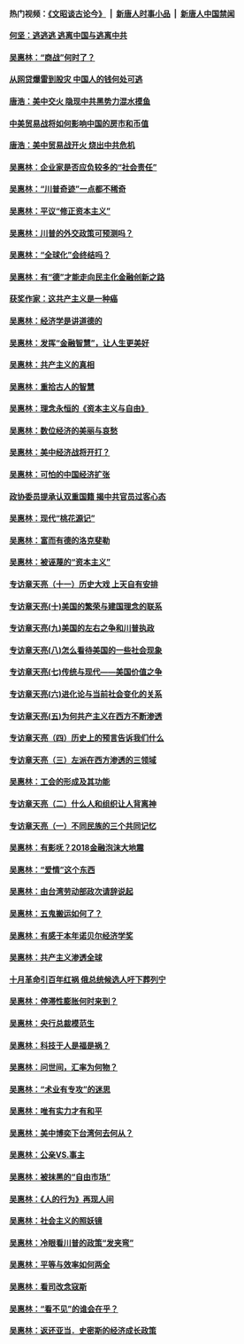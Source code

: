 #### 热门视频：[《文昭谈古论今》](https://github.com/gfw-breaker/wenzhao/blob/master/README.md?t=10242134) &nbsp;|&nbsp; [新唐人时事小品](https://github.com/gfw-breaker/ntdtv-comedy/blob/master/README.md?t=10242134) &nbsp;|&nbsp; [新唐人中国禁闻](https://github.com/gfw-breaker/ntdtv-news/blob/master/README.md?t=10242134)

#### [何坚：逃逃逃 逃离中国与逃离中共](../pages/nsc423/n10592891.md?t=10242134) 

#### [吴惠林：“商战”何时了？](../pages/nsc423/n10573558.md?t=10242134) 

#### [从网贷爆雷到股灾 中国人的钱何处可逃](../pages/nsc423/n10572800.md?t=10242134) 

#### [唐浩：美中交火 隐现中共黑势力混水摸鱼](../pages/nsc423/n10544040.md?t=10242134) 

#### [中美贸易战将如何影响中国的房市和币值](../pages/nsc423/n10543697.md?t=10242134) 

#### [唐浩：美中贸易战开火 烧出中共危机](../pages/nsc423/n10540126.md?t=10242134) 

#### [吴惠林：企业家是否应负较多的“社会责任”](../pages/nsc423/n10535022.md?t=10242134) 

#### [吴惠林：“川普奇迹”一点都不稀奇](../pages/nsc423/n10512808.md?t=10242134) 

#### [吴惠林：平议“修正资本主义”](../pages/nsc423/n10495724.md?t=10242134) 

#### [吴惠林：川普的外交政策可预测吗？](../pages/nsc423/n10462387.md?t=10242134) 

#### [吴惠林：“全球化”会终结吗？](../pages/nsc423/n10452838.md?t=10242134) 

#### [吴惠林：有“德”才能走向民主化金融创新之路](../pages/nsc423/n10432292.md?t=10242134) 

#### [获奖作家：这共产主义是一种癌](../pages/nsc423/n10431541.md?t=10242134) 

#### [吴惠林：经济学是讲道德的](../pages/nsc423/n10398014.md?t=10242134) 

#### [吴惠林：发挥“金融智慧”，让人生更美好](../pages/nsc423/n10375019.md?t=10242134) 

#### [吴惠林：共产主义的真相](../pages/nsc423/n10351394.md?t=10242134) 

#### [吴惠林：重拾古人的智慧](../pages/nsc423/n10337691.md?t=10242134) 

#### [吴惠林：理念永恒的《资本主义与自由》](../pages/nsc423/n10316274.md?t=10242134) 

#### [吴惠林：数位经济的美丽与哀愁](../pages/nsc423/n10292946.md?t=10242134) 

#### [吴惠林：美中经济战将开打？](../pages/nsc423/n10258825.md?t=10242134) 

#### [吴惠林：可怕的中国经济扩张](../pages/nsc423/n10219147.md?t=10242134) 

#### [政协委员提承认双重国籍 揭中共官员过客心态](../pages/nsc423/n10208809.md?t=10242134) 

#### [吴惠林：现代“桃花源记”](../pages/nsc423/n10185234.md?t=10242134) 

#### [吴惠林：富而有德的洛克斐勒](../pages/nsc423/n10142264.md?t=10242134) 

#### [吴惠林：被诬蔑的“资本主义”](../pages/nsc423/n10124816.md?t=10242134) 

#### [专访章天亮（十一）历史大戏 上天自有安排](../pages/nsc423/n10094905.md?t=10242134) 

#### [专访章天亮(十)美国的繁荣与建国理念的联系](../pages/nsc423/n10094899.md?t=10242134) 

#### [专访章天亮(九)美国的左右之争和川普执政](../pages/nsc423/n10094889.md?t=10242134) 

#### [专访章天亮(八)怎么看待美国的一些社会现象](../pages/nsc423/n10094857.md?t=10242134) 

#### [专访章天亮(七)传统与现代——美国价值之争](../pages/nsc423/n10093140.md?t=10242134) 

#### [专访章天亮(六)进化论与当前社会变化的关系](../pages/nsc423/n10092036.md?t=10242134) 

#### [专访章天亮(五)为何共产主义在西方不断渗透](../pages/nsc423/n10083620.md?t=10242134) 

#### [专访章天亮（四）历史上的预言告诉我们什么](../pages/nsc423/n10083606.md?t=10242134) 

#### [专访章天亮（三）左派在西方渗透的三领域](../pages/nsc423/n10081115.md?t=10242134) 

#### [吴惠林：工会的形成及其功能](../pages/nsc423/n10080633.md?t=10242134) 

#### [专访章天亮（二）什么人和组织让人背离神](../pages/nsc423/n10076637.md?t=10242134) 

#### [专访章天亮（一）不同民族的三个共同记忆](../pages/nsc423/n10074188.md?t=10242134) 

#### [吴惠林：有影呒？2018金融泡沫大地震](../pages/nsc423/n10040534.md?t=10242134) 

#### [吴惠林：“爱情”这个东西](../pages/nsc423/n10019423.md?t=10242134) 

#### [吴惠林：由台湾劳动部政次请辞说起](../pages/nsc423/n9979679.md?t=10242134) 

#### [吴惠林：五鬼搬运如何了？](../pages/nsc423/n9925338.md?t=10242134) 

#### [吴惠林：有感于本年诺贝尔经济学奖](../pages/nsc423/n9871883.md?t=10242134) 

#### [吴惠林：共产主义渗透全球](../pages/nsc423/n9812748.md?t=10242134) 

#### [十月革命引百年红祸 俄总统候选人吁下葬列宁](../pages/nsc423/n9810182.md?t=10242134) 

#### [吴惠林：停滞性膨胀何时来到？](../pages/nsc423/n9764136.md?t=10242134) 

#### [吴惠林：央行总裁模范生](../pages/nsc423/n9728134.md?t=10242134) 

#### [吴惠林：科技于人是福是祸？](../pages/nsc423/n9672982.md?t=10242134) 

#### [吴惠林：问世间，汇率为何物？](../pages/nsc423/n9621788.md?t=10242134) 

#### [吴惠林：“术业有专攻”的迷思](../pages/nsc423/n9580363.md?t=10242134) 

#### [吴惠林：唯有实力才有和平](../pages/nsc423/n9529599.md?t=10242134) 

#### [吴惠林：美中博奕下台湾何去何从？](../pages/nsc423/n9483598.md?t=10242134) 

#### [吴惠林：公亲VS.事主](../pages/nsc423/n9425637.md?t=10242134) 

#### [吴惠林：被抹黑的“自由市场”](../pages/nsc423/n9351545.md?t=10242134) 

#### [吴惠林：《人的行为》再现人间](../pages/nsc423/n9296339.md?t=10242134) 

#### [吴惠林：社会主义的照妖镜](../pages/nsc423/n9243460.md?t=10242134) 

#### [吴惠林：冷眼看川普的政策“发夹弯”](../pages/nsc423/n9120684.md?t=10242134) 

#### [吴惠林：平等与效率如何两全](../pages/nsc423/n9075430.md?t=10242134) 

#### [吴惠林：看司改念寇斯](../pages/nsc423/n9024915.md?t=10242134) 

#### [吴惠林：“看不见”的谁会在乎？](../pages/nsc423/n8977488.md?t=10242134) 

#### [吴惠林：返还亚当．史密斯的经济成长政策](../pages/nsc423/n8931896.md?t=10242134) 

